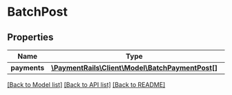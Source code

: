 # BatchPost

## Properties
Name | Type | Description | Notes
------------ | ------------- | ------------- | -------------
**payments** | [**\PaymentRails\Client\Model\BatchPaymentPost[]**](BatchPaymentPost.md) |  | [optional] 

[[Back to Model list]](../README.md#documentation-for-models) [[Back to API list]](../README.md#documentation-for-api-endpoints) [[Back to README]](../README.md)


